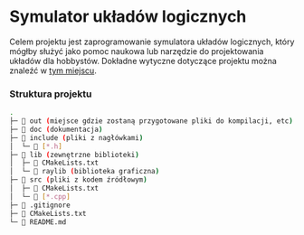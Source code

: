 # Symulator układów logicznych

Celem projektu jest zaprogramowanie symulatora układów logicznych, który mógłby służyć jako pomoc naukowa lub narzędzie do projektowania układów dla hobbystów. Dokładne wytyczne dotyczące projektu można znaleźć w [tym miejscu](https://science-cup.pl/wp-content/uploads/2021/11/MSC_2021_Symulator_ukladow_logicznych.pdf).

### Struktura projektu
```bash
.
├─ 📁 out (miejsce gdzie zostaną przygotowane pliki do kompilacji, etc)
├─ 📁 doc (dokumentacja)
├─ 📁 include (pliki z nagłówkami)
│  └─ 📄 [*.h]
├─ 📁 lib (zewnętrzne biblioteki)
│  ├─ 📄 CMakeLists.txt
│  └─ 📁 raylib (biblioteka graficzna)
├─ 📁 src (pliki z kodem źródłowym)
│  ├─ 📄 CMakeLists.txt
│  └─ 📄 [*.cpp]
├─ 📄 .gitignore
├─ 📄 CMakeLists.txt
└─ 📄 README.md
```
